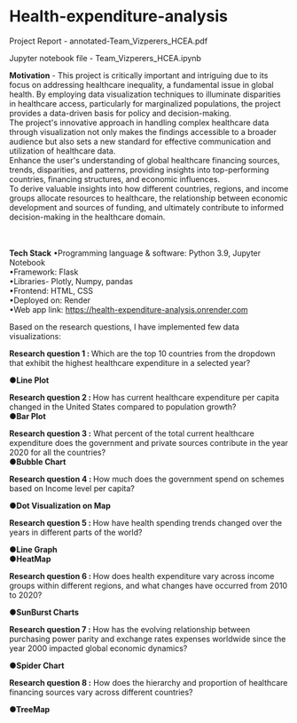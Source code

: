 # Health-expenditure-analysis

Project Report - annotated-Team_Vizperers_HCEA.pdf

Jupyter notebook file - Team_Vizperers_HCEA.ipynb

<b>Motivation</b> - 
This project is critically important and intriguing due to its focus on addressing healthcare inequality, a fundamental issue in global health. By employing data visualization techniques to illuminate disparities in healthcare access, particularly for marginalized populations, the project provides a data-driven basis for policy and decision-making. <br> The project's innovative approach in handling complex healthcare data through visualization not only makes the findings accessible to a broader audience but also sets a new standard for effective communication and utilization of healthcare data.<br>
Enhance the user's understanding of global healthcare financing sources, trends, disparities, and patterns, providing insights into top-performing countries, financing structures, and economic influences. <br>
To derive valuable insights into how different countries, regions, and income groups allocate resources to healthcare, the relationship between economic development and sources of funding, and ultimately contribute to informed decision-making in the healthcare domain. <br> <br> <br>

<b>Tech Stack</b>
•Programming language & software: Python 3.9, Jupyter Notebook <br>
•Framework: Flask <br>
•Libraries- Plotly, Numpy, pandas <br>
•Frontend: HTML, CSS <br>
•Deployed on: Render <br>
•Web app link: https://health-expenditure-analysis.onrender.com




Based on the research questions, I have implemented few data visualizations: <br>

<b>Research question 1 :  </b>Which are the top 10 countries from the dropdown that exhibit the highest
healthcare expenditure in a selected year? <br>

<b>●Line Plot </b><br>


<b>Research question 2 : </b>How has current healthcare expenditure per capita changed in the United States compared to population growth? <br>
<b>●Bar Plot</b> <br>


<b>Research question 3 :</b> What percent of the total current healthcare expenditure does the government and private sources contribute in the year 2020 for all the countries? <br>
<b>●Bubble Chart </b><br>

<b>Research question 4 : </b>How much does the government spend on schemes based on Income level per capita? <br>

<b>●Dot Visualization on Map </b><br>


<b>Research question 5 : </b>How have health spending trends changed over the years in different parts of the world? <br>

<b>●Line Graph  <br>●HeatMap </b><br>

<b>Research question 6 : </b>How does health expenditure vary across income groups within different regions, and what changes have occurred from 2010 to 2020? <br>

<b>●SunBurst Charts </b><br>

<b>Research question 7 :</b> How has the evolving relationship between purchasing power parity and exchange rates expenses worldwide since the year 2000 impacted global economic dynamics? <br>

<b>●Spider Chart </b><br>

<b>Research question 8 :</b> How does the hierarchy and proportion of healthcare financing sources vary across different countries? <br>

<b>●TreeMap </b><br>










